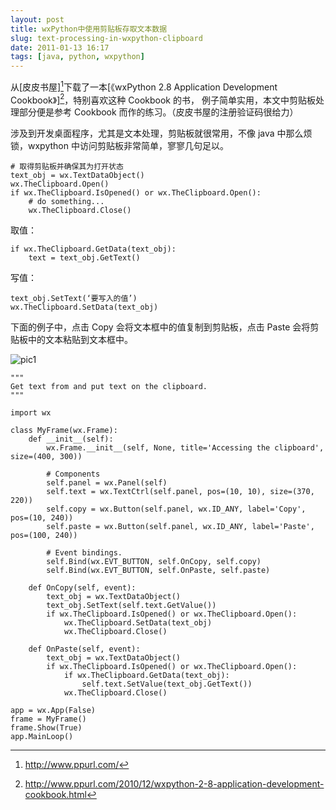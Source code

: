 ```yaml
---
layout: post
title: wxPython中使用剪贴板存取文本数据
slug: text-processing-in-wxpython-clipboard
date: 2011-01-13 16:17
tags: [java, python, wxpython]
---
```


从[皮皮书屋][^1]下载了一本[《wxPython 2.8 Application Development Cookbook》][^2]，特别喜欢这种 Cookbook 的书，
例子简单实用，本文中剪贴板处理部分便是参考 Cookbook 而作的练习。（皮皮书屋的注册验证码很给力）

涉及到开发桌面程序，尤其是文本处理，剪贴板就很常用，不像 java 中那么烦锁，wxpython 中访问剪贴板非常简单，寥寥几句足以。

    # 取得剪贴板并确保其为打开状态
    text_obj = wx.TextDataObject()
    wx.TheClipboard.Open()
    if wx.TheClipboard.IsOpened() or wx.TheClipboard.Open():
        # do something...
        wx.TheClipboard.Close()

取值：

    if wx.TheClipboard.GetData(text_obj):
        text = text_obj.GetText()

写值：

    text_obj.SetText(‘要写入的值’)
    wx.TheClipboard.SetData(text_obj)

下面的例子中，点击 Copy 会将文本框中的值复制到剪贴板，点击 Paste 会将剪贴板中的文本粘贴到文本框中。

![pic1](http://pic.yupoo.com/greatghoul_v/ALKMbM6s/156GfN.jpg)

    """
    Get text from and put text on the clipboard.
    """

    import wx

    class MyFrame(wx.Frame):
        def __init__(self):
            wx.Frame.__init__(self, None, title='Accessing the clipboard', size=(400, 300))

            # Components
            self.panel = wx.Panel(self)
            self.text = wx.TextCtrl(self.panel, pos=(10, 10), size=(370, 220))
            self.copy = wx.Button(self.panel, wx.ID_ANY, label='Copy', pos=(10, 240))
            self.paste = wx.Button(self.panel, wx.ID_ANY, label='Paste', pos=(100, 240))

            # Event bindings.
            self.Bind(wx.EVT_BUTTON, self.OnCopy, self.copy)
            self.Bind(wx.EVT_BUTTON, self.OnPaste, self.paste)

        def OnCopy(self, event):
            text_obj = wx.TextDataObject()
            text_obj.SetText(self.text.GetValue())
            if wx.TheClipboard.IsOpened() or wx.TheClipboard.Open():
                wx.TheClipboard.SetData(text_obj)
                wx.TheClipboard.Close()

        def OnPaste(self, event):
            text_obj = wx.TextDataObject()
            if wx.TheClipboard.IsOpened() or wx.TheClipboard.Open():
                if wx.TheClipboard.GetData(text_obj):
                    self.text.SetValue(text_obj.GetText())
                wx.TheClipboard.Close()

    app = wx.App(False)
    frame = MyFrame()
    frame.Show(True)
    app.MainLoop()

[^1]: http://www.ppurl.com/
[^2]: http://www.ppurl.com/2010/12/wxpython-2-8-application-development-cookbook.html
